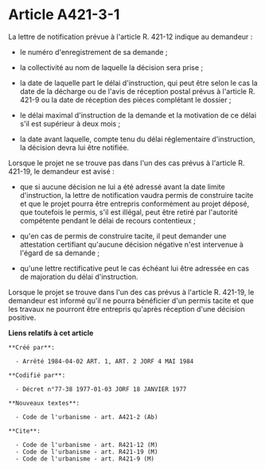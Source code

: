 # Article A421-3-1

La lettre de notification prévue à l'article R. 421-12 indique au demandeur :

- le numéro d'enregistrement de sa demande ;

- la collectivité au nom de laquelle la décision sera prise ;

- la date de laquelle part le délai d'instruction, qui peut être selon le cas la date de la décharge ou de l'avis de
réception postal prévus à l'article R. 421-9 ou la date de réception des pièces complétant le dossier ;

- le délai maximal d'instruction de la demande et la motivation de ce délai s'il est supérieur à deux mois ;

- la date avant laquelle, compte tenu du délai réglementaire d'instruction, la décision devra lui être notifiée.

Lorsque le projet ne se trouve pas dans l'un des cas prévus à l'article R. 421-19, le demandeur est avisé :

- que si aucune décision ne lui a été adressé avant la date limite d'instruction, la lettre de notification vaudra permis de
construire tacite et que le projet pourra être entrepris conformément au projet déposé, que toutefois le permis, s'il est
illégal, peut être retiré par l'autorité compétente pendant le délai de recours contentieux ;

- qu'en cas de permis de construire tacite, il peut demander une attestation certifiant qu'aucune décision négative n'est
intervenue à l'égard de sa demande ;

- qu'une lettre rectificative peut le cas échéant lui être adressée en cas de majoration du délai d'instruction.

Lorsque le projet se trouve dans l'un des cas prévus à l'article R. 421-19, le demandeur est informé qu'il ne pourra
bénéficier d'un permis tacite et que les travaux ne pourront être entrepris qu'après réception d'une décision positive.

**Liens relatifs à cet article**

	**Créé par**:

	  - Arrêté 1984-04-02 ART. 1, ART. 2 JORF 4 MAI 1984

	**Codifié par**:

	  - Décret n°77-38 1977-01-03 JORF 18 JANVIER 1977

	**Nouveaux textes**:

	  - Code de l'urbanisme - art. A421-2 (Ab)

	**Cite**:

	  - Code de l'urbanisme - art. R421-12 (M)
	  - Code de l'urbanisme - art. R421-19 (M)
	  - Code de l'urbanisme - art. R421-9 (M)
